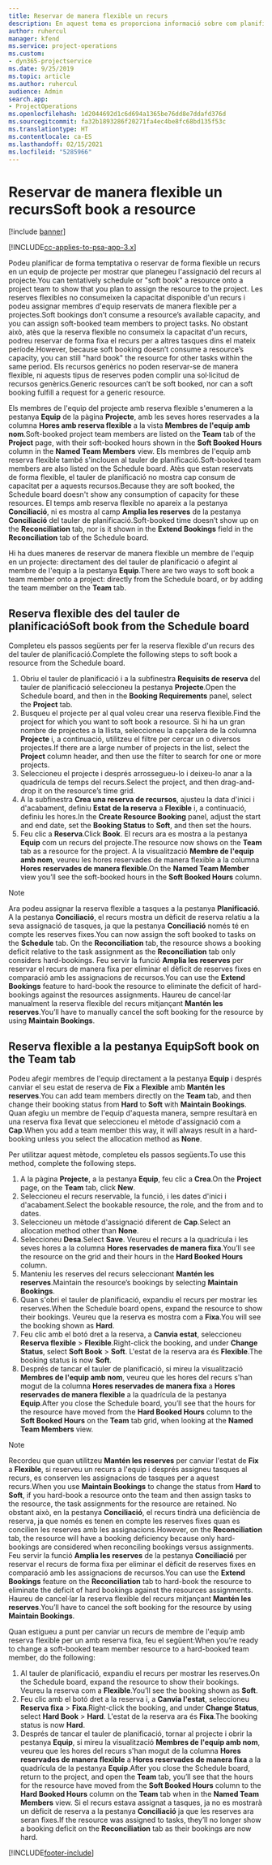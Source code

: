 ```yaml
---
title: Reservar de manera flexible un recurs
description: En aquest tema es proporciona informació sobre com planificar provisionalment o de manera flexible els membres de l'equip del projecte.
author: ruhercul
manager: kfend
ms.service: project-operations
ms.custom:
- dyn365-projectservice
ms.date: 9/25/2019
ms.topic: article
ms.author: ruhercul
audience: Admin
search.app:
- ProjectOperations
ms.openlocfilehash: 1d2044692d1c6d694a1365be76dd8e7ddafd376d
ms.sourcegitcommit: fa32b1893286f20271fa4ec4be8fc68bd135f53c
ms.translationtype: HT
ms.contentlocale: ca-ES
ms.lasthandoff: 02/15/2021
ms.locfileid: "5285966"
---
```

# <a name="soft-book-a-resource"></a><span data-ttu-id="f1b7e-103">Reservar de manera flexible un recurs</span><span class="sxs-lookup"><span data-stu-id="f1b7e-103">Soft book a resource</span></span>

[!include [banner](../includes/psa-now-project-operations.md)]

[!INCLUDE[cc-applies-to-psa-app-3.x](../includes/cc-applies-to-psa-app-3x.md)]

<span data-ttu-id="f1b7e-104">Podeu planificar de forma temptativa o reservar de forma flexible un recurs en un equip de projecte per mostrar que planegeu l'assignació del recurs al projecte.</span><span class="sxs-lookup"><span data-stu-id="f1b7e-104">You can tentatively schedule or "soft book" a resource onto a project team to show that you plan to assign the resource to the project.</span></span> <span data-ttu-id="f1b7e-105">Les reserves flexibles no consumeixen la capacitat disponible d'un recurs i podeu assignar membres d'equip reservats de manera flexible per a projectes.</span><span class="sxs-lookup"><span data-stu-id="f1b7e-105">Soft bookings don’t consume a resource’s available capacity, and you can assign soft-booked team members to project tasks.</span></span> <span data-ttu-id="f1b7e-106">No obstant això, atès que la reserva flexible no consumeix la capacitat d'un recurs, podreu reservar de forma fixa el recurs per a altres tasques dins el mateix període.</span><span class="sxs-lookup"><span data-stu-id="f1b7e-106">However, because soft booking doesn’t consume a resource’s capacity, you can still "hard book" the resource for other tasks within the same period.</span></span> <span data-ttu-id="f1b7e-107">Els recursos genèrics no poden reservar-se de manera flexible, ni aquests tipus de reserves poden complir una sol·licitud de recursos genèrics.</span><span class="sxs-lookup"><span data-stu-id="f1b7e-107">Generic resources can’t be soft booked, nor can a soft booking fulfill a request for a generic resource.</span></span>

<span data-ttu-id="f1b7e-108">Els membres de l'equip del projecte amb reserva flexible s'enumeren a la pestanya **Equip** de la pàgina **Projecte**, amb les seves hores reservades a la columna **Hores amb reserva flexible** a la vista **Membres de l'equip amb nom**.</span><span class="sxs-lookup"><span data-stu-id="f1b7e-108">Soft-booked project team members are listed on the **Team** tab of the **Project** page, with their soft-booked hours shown in the **Soft Booked Hours** column in the **Named Team Members** view.</span></span> <span data-ttu-id="f1b7e-109">Els membres de l'equip amb reserva flexible també s'inclouen al tauler de planificació.</span><span class="sxs-lookup"><span data-stu-id="f1b7e-109">Soft-booked team members are also listed on the Schedule board.</span></span> <span data-ttu-id="f1b7e-110">Atès que estan reservats de forma flexible, el tauler de planificació no mostra cap consum de capacitat per a aquests recursos.</span><span class="sxs-lookup"><span data-stu-id="f1b7e-110">Because they are soft booked, the Schedule board doesn't show any consumption of capacity for these resources.</span></span> <span data-ttu-id="f1b7e-111">El temps amb reserva flexible no apareix a la pestanya **Conciliació**, ni es mostra al camp **Amplia les reserves** de la pestanya **Conciliació** del tauler de planificació.</span><span class="sxs-lookup"><span data-stu-id="f1b7e-111">Soft-booked time doesn’t show up on the **Reconciliation** tab, nor is it shown in the **Extend Bookings** field in the **Reconciliation** tab of the Schedule board.</span></span> 

<span data-ttu-id="f1b7e-112">Hi ha dues maneres de reservar de manera flexible un membre de l'equip en un projecte: directament des del tauler de planificació o afegint al membre de l'equip a la pestanya **Equip**.</span><span class="sxs-lookup"><span data-stu-id="f1b7e-112">There are two ways to soft book a team member onto a project: directly from the Schedule board, or by adding the team member on the **Team** tab.</span></span> 

## <a name="soft-book-from-the-schedule-board"></a><span data-ttu-id="f1b7e-113">Reserva flexible des del tauler de planificació</span><span class="sxs-lookup"><span data-stu-id="f1b7e-113">Soft book from the Schedule board</span></span>
<span data-ttu-id="f1b7e-114">Completeu els passos següents per fer la reserva flexible d'un recurs des del tauler de planificació.</span><span class="sxs-lookup"><span data-stu-id="f1b7e-114">Complete the following steps to soft book a resource from the Schedule board.</span></span> 

1. <span data-ttu-id="f1b7e-115">Obriu el tauler de planificació i a la subfinestra **Requisits de reserva** del tauler de planificació seleccioneu la pestanya **Projecte**.</span><span class="sxs-lookup"><span data-stu-id="f1b7e-115">Open the Schedule board, and then in the **Booking Requirements** panel, select the **Project** tab.</span></span>
2. <span data-ttu-id="f1b7e-116">Busqueu el projecte per al qual voleu crear una reserva flexible.</span><span class="sxs-lookup"><span data-stu-id="f1b7e-116">Find the project for which you want to soft book a resource.</span></span> <span data-ttu-id="f1b7e-117">Si hi ha un gran nombre de projectes a la llista, seleccioneu la capçalera de la columna **Projecte** i, a continuació, utilitzeu el filtre per cercar un o diversos projectes.</span><span class="sxs-lookup"><span data-stu-id="f1b7e-117">If there are a large number of projects in the list, select the **Project** column header, and then use the filter to search for one or more projects.</span></span>
3. <span data-ttu-id="f1b7e-118">Seleccioneu el projecte i després arrossegueu-lo i deixeu-lo anar a la quadrícula de temps del recurs.</span><span class="sxs-lookup"><span data-stu-id="f1b7e-118">Select the project, and then drag-and-drop it on the resource’s time grid.</span></span>
5. <span data-ttu-id="f1b7e-119">A la subfinestra **Crea una reserva de recursos**, ajusteu la data d'inici i d'acabament, definiu **Estat de la reserva** a **Flexible** i, a continuació, definiu les hores.</span><span class="sxs-lookup"><span data-stu-id="f1b7e-119">In the **Create Resource Booking** panel, adjust the start and end date, set the **Booking Status** to **Soft**, and then set the hours.</span></span> 
6. <span data-ttu-id="f1b7e-120">Feu clic a **Reserva**.</span><span class="sxs-lookup"><span data-stu-id="f1b7e-120">Click **Book**.</span></span> <span data-ttu-id="f1b7e-121">El recurs ara es mostra a la pestanya **Equip** com un recurs del projecte.</span><span class="sxs-lookup"><span data-stu-id="f1b7e-121">The resource now shows on the **Team** tab as a resource for the project.</span></span> <span data-ttu-id="f1b7e-122">A la visualització **Membre de l'equip amb nom**, veureu les hores reservades de manera flexible a la columna **Hores reservades de manera flexible**.</span><span class="sxs-lookup"><span data-stu-id="f1b7e-122">On the **Named Team Member** view you’ll see the soft-booked hours in the **Soft Booked Hours** column.</span></span>

> [!NOTE]
> <span data-ttu-id="f1b7e-123">Ara podeu assignar la reserva flexible a tasques a la pestanya **Planificació**. A la pestanya **Conciliació**, el recurs mostra un dèficit de reserva relatiu a la seva assignació de tasques, ja que la pestanya **Conciliació** només té en compte les reserves fixes.</span><span class="sxs-lookup"><span data-stu-id="f1b7e-123">You can now assign the soft booked to tasks on the **Schedule** tab. On the **Reconciliation** tab, the resource shows a booking deficit relative to the task assignment as the **Reconciliation** tab only considers hard-bookings.</span></span> <span data-ttu-id="f1b7e-124">Feu servir la funció **Amplia les reserves** per reservar el recurs de manera fixa per eliminar el dèficit de reserves fixes en comparació amb les assignacions de recursos.</span><span class="sxs-lookup"><span data-stu-id="f1b7e-124">You can use the **Extend Bookings** feature to hard-book the resource to eliminate the deficit of hard-bookings against the resources assignments.</span></span> <span data-ttu-id="f1b7e-125">Haureu de cancel·lar manualment la reserva flexible del recurs mitjançant **Mantén les reserves**.</span><span class="sxs-lookup"><span data-stu-id="f1b7e-125">You’ll have to manually cancel the soft booking for the resource by using **Maintain Bookings**.</span></span>

## <a name="soft-book-on-the-team-tab"></a><span data-ttu-id="f1b7e-126">Reserva flexible a la pestanya Equip</span><span class="sxs-lookup"><span data-stu-id="f1b7e-126">Soft book on the Team tab</span></span>

<span data-ttu-id="f1b7e-127">Podeu afegir membres de l'equip directament a la pestanya **Equip** i després canviar el seu estat de reserva de **Fix** a **Flexible** amb **Mantén les reserves**.</span><span class="sxs-lookup"><span data-stu-id="f1b7e-127">You can add team members directly on the **Team** tab, and then change their booking status from **Hard** to **Soft** with **Maintain Bookings**.</span></span> <span data-ttu-id="f1b7e-128">Quan afegiu un membre de l'equip d'aquesta manera, sempre resultarà en una reserva fixa llevat que seleccioneu el mètode d'assignació com a **Cap**.</span><span class="sxs-lookup"><span data-stu-id="f1b7e-128">When you add a team member this way, it will always result in a hard-booking unless you select the allocation method as **None**.</span></span>

<span data-ttu-id="f1b7e-129">Per utilitzar aquest mètode, completeu els passos següents.</span><span class="sxs-lookup"><span data-stu-id="f1b7e-129">To use this method, complete the following steps.</span></span>

1. <span data-ttu-id="f1b7e-130">A la pàgina **Projecte**, a la pestanya **Equip**, feu clic a **Crea**.</span><span class="sxs-lookup"><span data-stu-id="f1b7e-130">On the **Project** page, on the **Team** tab, click **New**.</span></span>
2. <span data-ttu-id="f1b7e-131">Seleccioneu el recurs reservable, la funció, i les dates d'inici i d'acabament.</span><span class="sxs-lookup"><span data-stu-id="f1b7e-131">Select the bookable resource, the role, and the from and to dates.</span></span>
3. <span data-ttu-id="f1b7e-132">Seleccioneu un mètode d'assignació diferent de **Cap**.</span><span class="sxs-lookup"><span data-stu-id="f1b7e-132">Select an allocation method other than **None**.</span></span>
4. <span data-ttu-id="f1b7e-133">Seleccioneu **Desa**.</span><span class="sxs-lookup"><span data-stu-id="f1b7e-133">Select **Save**.</span></span> <span data-ttu-id="f1b7e-134">Veureu el recurs a la quadrícula i les seves hores a la columna **Hores reservades de manera fixa**.</span><span class="sxs-lookup"><span data-stu-id="f1b7e-134">You’ll see the resource on the grid and their hours in the **Hard Booked Hours** column.</span></span>
5. <span data-ttu-id="f1b7e-135">Manteniu les reserves del recurs seleccionant **Mantén les reserves**.</span><span class="sxs-lookup"><span data-stu-id="f1b7e-135">Maintain the resource’s bookings by selecting **Maintain Bookings**.</span></span>
6. <span data-ttu-id="f1b7e-136">Quan s'obri el tauler de planificació, expandiu el recurs per mostrar les reserves.</span><span class="sxs-lookup"><span data-stu-id="f1b7e-136">When the Schedule board opens, expand the resource to show their bookings.</span></span> <span data-ttu-id="f1b7e-137">Veureu que la reserva es mostra com a **Fixa**.</span><span class="sxs-lookup"><span data-stu-id="f1b7e-137">You will see the booking shown as **Hard**.</span></span>
7. <span data-ttu-id="f1b7e-138">Feu clic amb el botó dret a la reserva, a **Canvia estat**, seleccioneu **Reserva flexible** \> **Flexible**.</span><span class="sxs-lookup"><span data-stu-id="f1b7e-138">Right-click the booking, and under **Change Status**, select **Soft Book** \> **Soft**.</span></span> <span data-ttu-id="f1b7e-139">L'estat de la reserva ara és **Flexible**.</span><span class="sxs-lookup"><span data-stu-id="f1b7e-139">The booking status is now **Soft**.</span></span>
8. <span data-ttu-id="f1b7e-140">Després de tancar el tauler de planificació, si mireu la visualització **Membres de l'equip amb nom**, veureu que les hores del recurs s'han mogut de la columna **Hores reservades de manera fixa** a **Hores reservades de manera flexible** a la quadrícula de la pestanya **Equip**.</span><span class="sxs-lookup"><span data-stu-id="f1b7e-140">After you close the Schedule board, you’ll see that the hours for the resource have moved from the **Hard Booked Hours** column to the **Soft Booked Hours** on the **Team** tab grid, when looking at the **Named Team Members** view.</span></span>

> [!NOTE]
> <span data-ttu-id="f1b7e-141">Recordeu que quan utilitzeu **Mantén les reserves** per canviar l'estat de **Fix** a **Flexible**, si reserveu un recurs a l'equip i després assigneu tasques al recurs, es conserven les assignacions de tasques per a aquest recurs.</span><span class="sxs-lookup"><span data-stu-id="f1b7e-141">When you use **Maintain Bookings** to change the status from **Hard** to **Soft**, if you hard-book a resource onto the team and then assign tasks to the resource, the task assignments for the resource are retained.</span></span> <span data-ttu-id="f1b7e-142">No obstant això, en la pestanya **Conciliació**, el recurs tindrà una deficiència de reserva, ja que només es tenen en compte les reserves fixes quan es concilien les reserves amb les assignacions.</span><span class="sxs-lookup"><span data-stu-id="f1b7e-142">However, on the **Reconciliation** tab, the resource will have a booking deficiency because only hard-bookings are considered when reconciling bookings versus assignments.</span></span> <span data-ttu-id="f1b7e-143">Feu servir la funció **Amplia les reserves** de la pestanya **Conciliació** per reservar el recurs de forma fixa per eliminar el dèficit de reserves fixes en comparació amb les assignacions de recursos.</span><span class="sxs-lookup"><span data-stu-id="f1b7e-143">You can use the **Extend Bookings** feature on the **Reconciliation** tab to hard-book the resource to eliminate the deficit of hard bookings against the resources assignments.</span></span> <span data-ttu-id="f1b7e-144">Haureu de cancel·lar la reserva flexible del recurs mitjançant **Mantén les reserves**.</span><span class="sxs-lookup"><span data-stu-id="f1b7e-144">You’ll have to cancel the soft booking for the resource by using **Maintain Bookings**.</span></span>

<span data-ttu-id="f1b7e-145">Quan estigueu a punt per canviar un recurs de membre de l'equip amb reserva flexible per un amb reserva fixa, feu el següent:</span><span class="sxs-lookup"><span data-stu-id="f1b7e-145">When you’re ready to change a soft-booked team member resource to a hard-booked team member, do the following:</span></span>

1. <span data-ttu-id="f1b7e-146">Al tauler de planificació, expandiu el recurs per mostrar les reserves.</span><span class="sxs-lookup"><span data-stu-id="f1b7e-146">On the Schedule board, expand the resource to show their bookings.</span></span> <span data-ttu-id="f1b7e-147">Veureu la reserva com a **Flexible**.</span><span class="sxs-lookup"><span data-stu-id="f1b7e-147">You’ll see the booking shown as **Soft**.</span></span>
2. <span data-ttu-id="f1b7e-148">Feu clic amb el botó dret a la reserva i, a **Canvia l'estat**, seleccioneu **Reserva fixa** \> **Fixa**.</span><span class="sxs-lookup"><span data-stu-id="f1b7e-148">Right-click the booking, and under **Change Status**, select **Hard Book** \> **Hard**.</span></span> <span data-ttu-id="f1b7e-149">L'estat de la reserva ara és **Fixa**.</span><span class="sxs-lookup"><span data-stu-id="f1b7e-149">The booking status is now **Hard**.</span></span>
3. <span data-ttu-id="f1b7e-150">Després de tancar el tauler de planificació, tornar al projecte i obrir la pestanya **Equip**, si mireu la visualització **Membres de l'equip amb nom**, veureu que les hores del recurs s'han mogut de la columna **Hores reservades de manera flexible** a **Hores reservades de manera fixa** a la quadrícula de la pestanya **Equip**.</span><span class="sxs-lookup"><span data-stu-id="f1b7e-150">After you close the Schedule board, return to the project, and open the **Team** tab, you’ll see that the hours for the resource have moved from the **Soft Booked Hours** column to the **Hard Booked Hours** column on the **Team** tab when in the **Named Team Members** view.</span></span> <span data-ttu-id="f1b7e-151">Si el recurs estava assignat a tasques, ja no es mostrarà un dèficit de reserva a la pestanya **Conciliació** ja que les reserves ara seran fixes.</span><span class="sxs-lookup"><span data-stu-id="f1b7e-151">If the resource was assigned to tasks, they’ll no longer show a booking deficit on the **Reconciliation** tab as their bookings are now hard.</span></span>



[!INCLUDE[footer-include](../includes/footer-banner.md)]